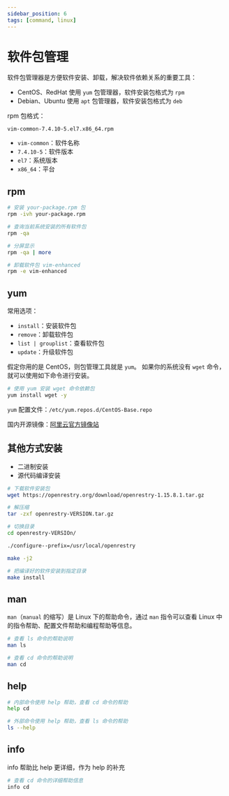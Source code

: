 ```yaml
---
sidebar_position: 6
tags: [command, linux]
---
```


# 软件包管理

软件包管理器是方便软件安装、卸载，解决软件依赖关系的重要工具：

- CentOS、RedHat 使用 `yum` 包管理器，软件安装包格式为 `rpm`
- Debian、Ubuntu 使用 `apt` 包管理器，软件安装包格式为 `deb`

rpm 包格式：

```
vim-common-7.4.10-5.el7.x86_64.rpm
```

- `vim-common`：软件名称
- `7.4.10-5`：软件版本
- `el7`：系统版本
- `x86_64`：平台

## rpm

```bash
# 安装 your-package.rpm 包
rpm -ivh your-package.rpm

# 查询当前系统安装的所有软件包
rpm -qa

# 分屏显示
rpm -qa | more

# 卸载软件包 vim-enhanced
rpm -e vim-enhanced
```

## yum

常用选项：

- `install`：安装软件包
- `remove`：卸载软件包
- `list | grouplist`：查看软件包
- `update`：升级软件包

假定你用的是 CentOS，则包管理工具就是 `yum`。
如果你的系统没有 `wget` 命令，就可以使用如下命令进行安装。

```bash
# 使用 yum 安装 wget 命令依赖包
yum install wget -y
```

`yum` 配置文件：`/etc/yum.repos.d/CentOS-Base.repo`

国内开源镜像：[阿里云官方镜像站](https://developer.aliyun.com/mirror/)

## 其他方式安装

- 二进制安装
- 源代码编译安装

```bash
# 下载软件安装包
wget https://openrestry.org/download/openrestry-1.15.8.1.tar.gz

# 解压缩
tar -zxf openrestry-VERSION.tar.gz

# 切换目录
cd openrestry-VERSIOn/

./configure--prefix=/usr/local/openrestry

make -j2

# 把编译好的软件安装到指定目录
make install
```

## man

`man`（`manual` 的缩写）是 Linux 下的帮助命令，通过 `man` 指令可以查看 Linux 中的指令帮助、配置文件帮助和编程帮助等信息。

```bash
# 查看 ls 命令的帮助说明
man ls

# 查看 cd 命令的帮助说明
man cd
```

## help

```bash
# 内部命令使用 help 帮助，查看 cd 命令的帮助
help cd

# 外部命令使用 help 帮助，查看 ls 命令的帮助
ls --help
```

## info

info 帮助比 help 更详细，作为 help 的补充

```bash
# 查看 cd 命令的详细帮助信息
info cd
```

